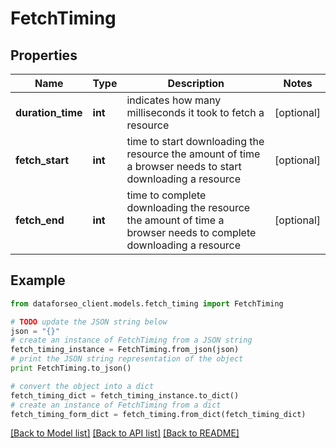 # FetchTiming


## Properties

Name | Type | Description | Notes
------------ | ------------- | ------------- | -------------
**duration_time** | **int** | indicates how many milliseconds it took to fetch a resource | [optional] 
**fetch_start** | **int** | time to start downloading the resource the amount of time a browser needs to start downloading a resource | [optional] 
**fetch_end** | **int** | time to complete downloading the resource the amount of time a browser needs to complete downloading a resource | [optional] 

## Example

```python
from dataforseo_client.models.fetch_timing import FetchTiming

# TODO update the JSON string below
json = "{}"
# create an instance of FetchTiming from a JSON string
fetch_timing_instance = FetchTiming.from_json(json)
# print the JSON string representation of the object
print FetchTiming.to_json()

# convert the object into a dict
fetch_timing_dict = fetch_timing_instance.to_dict()
# create an instance of FetchTiming from a dict
fetch_timing_form_dict = fetch_timing.from_dict(fetch_timing_dict)
```
[[Back to Model list]](../README.md#documentation-for-models) [[Back to API list]](../README.md#documentation-for-api-endpoints) [[Back to README]](../README.md)


